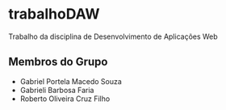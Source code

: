 # trabalhoDAW
Trabalho da disciplina de Desenvolvimento de Aplicações Web

## Membros do Grupo
- Gabriel Portela Macedo Souza
- Gabrieli Barbosa Faria
- Roberto Oliveira Cruz Filho
